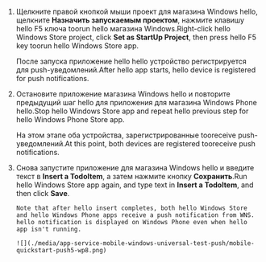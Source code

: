 
1. <span data-ttu-id="d3343-101">Щелкните правой кнопкой мыши проект для магазина Windows hello, щелкните **Назначить запускаемым проектом**, нажмите клавишу hello F5 ключа toorun hello магазина Windows.</span><span class="sxs-lookup"><span data-stu-id="d3343-101">Right-click hello Windows Store project, click **Set as StartUp Project**, then press hello F5 key toorun hello Windows Store app.</span></span>
   
    <span data-ttu-id="d3343-102">После запуска приложение hello hello устройство регистрируется для push-уведомлений.</span><span class="sxs-lookup"><span data-stu-id="d3343-102">After hello app starts, hello device is registered for push notifications.</span></span>
2. <span data-ttu-id="d3343-103">Остановите приложение магазина Windows hello и повторите предыдущий шаг hello для приложения для магазина Windows Phone hello.</span><span class="sxs-lookup"><span data-stu-id="d3343-103">Stop hello Windows Store app and repeat hello previous step for hello Windows Phone Store app.</span></span>
   
    <span data-ttu-id="d3343-104">На этом этапе оба устройства, зарегистрированные tooreceive push-уведомлений.</span><span class="sxs-lookup"><span data-stu-id="d3343-104">At this point, both devices are registered tooreceive push notifications.</span></span>
3. <span data-ttu-id="d3343-105">Снова запустите приложение для магазина Windows hello и введите текст в **Insert a TodoItem**, а затем нажмите кнопку **Сохранить**.</span><span class="sxs-lookup"><span data-stu-id="d3343-105">Run hello Windows Store app again, and type text in **Insert a TodoItem**, and then click **Save**.</span></span>
   
       Note that after hello insert completes, both hello Windows Store and hello Windows Phone apps receive a push notification from WNS. hello notification is displayed on Windows Phone even when hello app isn't running.
   
       ![](./media/app-service-mobile-windows-universal-test-push/mobile-quickstart-push5-wp8.png)

